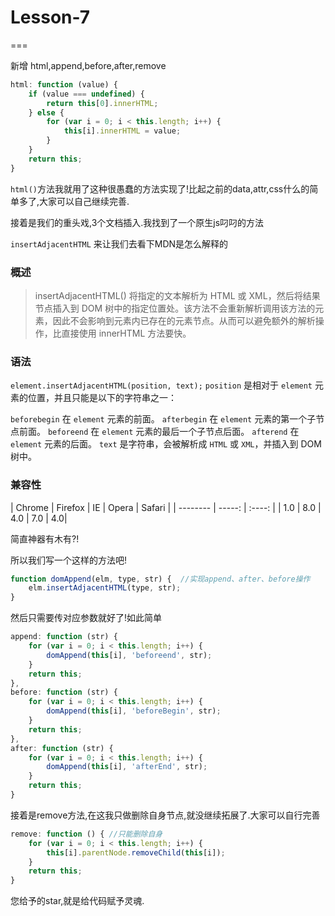 # Lesson-7

===

新增 html,append,before,after,remove

```javascript
html: function (value) {
    if (value === undefined) {
        return this[0].innerHTML;
    } else {
        for (var i = 0; i < this.length; i++) {
            this[i].innerHTML = value;
        }
    }
    return this;
}
```

`html()`方法我就用了这种很愚蠢的方法实现了!比起之前的data,attr,css什么的简单多了,大家可以自己继续完善.

接着是我们的重头戏,3个文档插入.我找到了一个原生js叼叼的方法

`insertAdjacentHTML` 来让我们去看下MDN是怎么解释的


### 概述
> insertAdjacentHTML() 将指定的文本解析为 HTML 或 XML，然后将结果节点插入到 DOM 树中的指定位置处。该方法不会重新解析调用该方法的元素，因此不会影响到元素内已存在的元素节点。从而可以避免额外的解析操作，比直接使用 innerHTML 方法要快。

### 语法
`element.insertAdjacentHTML(position, text);`
`position` 是相对于 `element` 元素的位置，并且只能是以下的字符串之一：

`beforebegin`
在 `element` 元素的前面。
`afterbegin`
在 `element` 元素的第一个子节点前面。
`beforeend`
在 `element` 元素的最后一个子节点后面。
`afterend`
在 `element` 元素的后面。
`text` 是字符串，会被解析成 `HTML` 或 `XML`，并插入到 DOM 树中。

### 兼容性

| Chrome        | Firefox   |  IE  |  Opera  | Safari |
| --------   | -----:  | :----:  |
| 1.0     | 8.0  |   4.0    | 7.0 | 4.0|

简直神器有木有?!

所以我们写一个这样的方法吧!

```javascript
function domAppend(elm, type, str) {  //实现append、after、before操作
    elm.insertAdjacentHTML(type, str);
}
```

然后只需要传对应参数就好了!如此简单

```javascript
append: function (str) {
    for (var i = 0; i < this.length; i++) {
        domAppend(this[i], 'beforeend', str);
    }
    return this;
},
before: function (str) {
    for (var i = 0; i < this.length; i++) {
        domAppend(this[i], 'beforeBegin', str);
    }
    return this;
},
after: function (str) {
    for (var i = 0; i < this.length; i++) {
        domAppend(this[i], 'afterEnd', str);
    }
    return this;
}
```

接着是remove方法,在这我只做删除自身节点,就没继续拓展了.大家可以自行完善

```javascript
remove: function () { //只能删除自身
    for (var i = 0; i < this.length; i++) {
        this[i].parentNode.removeChild(this[i]);
    }
    return this;
}
```

您给予的star,就是给代码赋予灵魂.




